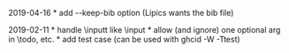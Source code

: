 2019-04-16
        * add --keep-bib option (Lipics wants the bib file)

2019-02-11
        * handle \inputt like \input
        * allow (and ignore) one optional arg in \todo, etc.
        * add test case (can be used with  ghcid -W -Ttest)

